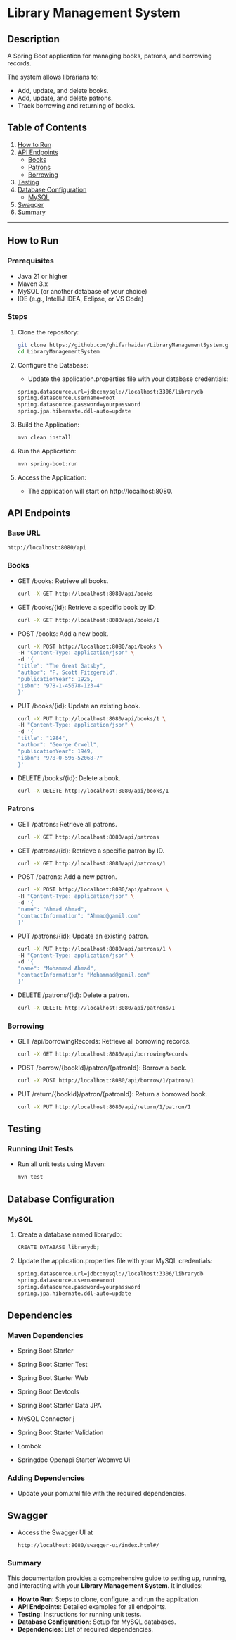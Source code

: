 # Library Management System

## Description
A Spring Boot application for managing books, patrons, and borrowing records. 

The system allows librarians to:
- Add, update, and delete books.
- Add, update, and delete patrons.
- Track borrowing and returning of books.

## Table of Contents
1. [How to Run](#how-to-run)
2. [API Endpoints](#api-endpoints)
    - [Books](#books)
    - [Patrons](#patrons)
    - [Borrowing](#borrowing)
3. [Testing](#testing)
4. [Database Configuration](#database-configuration)
    - [MySQL](#mysql)
5. [Swagger](#swagger)
6. [Summary](#summary)
---

## How to Run

### Prerequisites
- Java 21 or higher
- Maven 3.x
- MySQL (or another database of your choice)
- IDE (e.g., IntelliJ IDEA, Eclipse, or VS Code)

### Steps
1. Clone the repository:
   ```bash
   git clone https://github.com/ghifarhaidar/LibraryManagementSystem.git
   cd LibraryManagementSystem

2. Configure the Database:

    - Update the application.properties file with your database credentials:
    
    ```bash 
    spring.datasource.url=jdbc:mysql://localhost:3306/librarydb
    spring.datasource.username=root
    spring.datasource.password=yourpassword
    spring.jpa.hibernate.ddl-auto=update
   
3. Build the Application:
    ```bash
    mvn clean install

4. Run the Application:
    ```bash
    mvn spring-boot:run
   
5. Access the Application:
    - The application will start on http://localhost:8080.

## API Endpoints
### Base URL
    http://localhost:8080/api

### Books
- GET /books: Retrieve all books.
    ```bash
    curl -X GET http://localhost:8080/api/books
  
- GET /books/{id}: Retrieve a specific book by ID.
    ```bash
    curl -X GET http://localhost:8080/api/books/1
  
- POST /books: Add a new book.
    ```bash
    curl -X POST http://localhost:8080/api/books \
    -H "Content-Type: application/json" \
    -d '{
    "title": "The Great Gatsby",
    "author": "F. Scott Fitzgerald",
    "publicationYear": 1925,
    "isbn": "978-1-45678-123-4"
    }'
  
- PUT /books/{id}: Update an existing book.
    ```bash
    curl -X PUT http://localhost:8080/api/books/1 \
    -H "Content-Type: application/json" \
    -d '{
    "title": "1984",
    "author": "George Orwell",
    "publicationYear": 1949,
    "isbn": "978-0-596-52068-7"
    }'
  
- DELETE /books/{id}: Delete a book.
    ```bash
    curl -X DELETE http://localhost:8080/api/books/1

### Patrons
- GET /patrons: Retrieve all patrons.
    ```bash
    curl -X GET http://localhost:8080/api/patrons
  
- GET /patrons/{id}: Retrieve a specific patron by ID.
    ```bash
    curl -X GET http://localhost:8080/api/patrons/1
  
- POST /patrons: Add a new patron.
    ```bash
    curl -X POST http://localhost:8080/api/patrons \
    -H "Content-Type: application/json" \
    -d '{
    "name": "Ahmad Ahmad",
    "contactInformation": "Ahmad@gamil.com"
    }'
  
- PUT /patrons/{id}: Update an existing patron.
    ```bash
    curl -X PUT http://localhost:8080/api/patrons/1 \
    -H "Content-Type: application/json" \
    -d '{
    "name": "Mohammad Ahmad",
    "contactInformation": "Mohammad@gamil.com"
    }'
  
- DELETE /patrons/{id}: Delete a patron.
    ```bash
    curl -X DELETE http://localhost:8080/api/patrons/1

### Borrowing
- GET /api/borrowingRecords: Retrieve all borrowing records.
    ```bash
    curl -X GET http://localhost:8080/api/borrowingRecords

- POST /borrow/{bookId}/patron/{patronId}: Borrow a book.
    ```bash
    curl -X POST http://localhost:8080/api/borrow/1/patron/1
  
- PUT /return/{bookId}/patron/{patronId}: Return a borrowed book.
    ```bash
    curl -X PUT http://localhost:8080/api/return/1/patron/1
  
## Testing

### Running Unit Tests
- Run all unit tests using Maven:
    ```bash
    mvn test

## Database Configuration

### MySQL

1. Create a database named librarydb:
    ```bash
   CREATE DATABASE librarydb;

2. Update the application.properties file with your MySQL credentials:
    ```bash 
    spring.datasource.url=jdbc:mysql://localhost:3306/librarydb
    spring.datasource.username=root
    spring.datasource.password=yourpassword
    spring.jpa.hibernate.ddl-auto=update
   
## Dependencies

### Maven Dependencies

- Spring Boot Starter

- Spring Boot Starter Test

- Spring Boot Starter Web

- Spring Boot Devtools

- Spring Boot Starter Data JPA

- MySQL Connector j

- Spring Boot Starter Validation

- Lombok

- Springdoc Openapi Starter Webmvc Ui

### Adding Dependencies
- Update your pom.xml file with the required dependencies.

## Swagger
- Access the Swagger UI at
    ```
  http://localhost:8080/swagger-ui/index.html#/

### **Summary**
This documentation provides a comprehensive guide to setting up, running, and interacting with your **Library Management System**.
It includes:
- **How to Run**: Steps to clone, configure, and run the application.
- **API Endpoints**: Detailed examples for all endpoints.
- **Testing**: Instructions for running unit tests.
- **Database Configuration**: Setup for MySQL databases.
- **Dependencies**: List of required dependencies.
